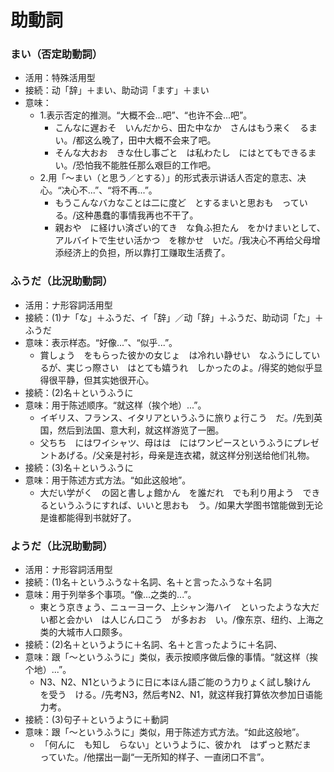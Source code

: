 # 助動詞

### まい（否定助動詞）

- 活用：特殊活用型
- 接続：动「辞」＋まい、助动词「ます」＋まい
- 意味：
  - 1.表示否定的推测。“大概不会...吧”、“也许不会...吧”。
    - こんなに遅おそ　いんだから、田た中なか　さんはもう来く　るまい。/都这么晚了，田中大概不会来了吧。
    - そんな大おお　きな仕し事ごと　は私わたし　にはとてもできるまい。/恐怕我不能胜任那么艰巨的工作吧。
  - 2.用「〜まい（と思う／とする）」的形式表示讲话人否定的意志、决心。“决心不...”、“将不再...”。
    - もうこんなバカなことは二に度ど　とするまいと思おも　っている。/这种愚蠢的事情我再也不干了。
    - 親おや　に経けい済ざい的てき　な負ふ担たん　をかけまいとして、アルバイトで生せい活かつ　を稼かせ　いだ。/我决心不再给父母增添经济上的负担，所以靠打工赚取生活费了。

### ふうだ（比況助動詞）

- 活用：ナ形容詞活用型
- 接続：(1)ナ「な」＋ふうだ、イ「辞」／动「辞」＋ふうだ、助动词「た」＋ふうだ
- 意味：表示样态。“好像...”、“似乎...”。
  - 賞しょう　をもらった彼かの女じょ　は冷れい静せい　なふうにしているが、実じっ際さい　はとても嬉うれ　しかったのよ。/得奖的她似乎显得很平静，但其实她很开心。
- 接続：(2)名＋というふうに
- 意味：用于陈述顺序。“就这样（挨个地）...”。
  - イギリス、フランス、イタリアというふうに旅りょ行こう　だ。/先到英国，然后到法国、意大利，就这样游览了一圈。
  - 父ちち　にはワイシャツ、母はは　にはワンピースというふうにプレゼントあげる。/父亲是衬衫，母亲是连衣裙，就这样分别送给他们礼物。
- 接続：(3)名＋というふうに
- 意味：用于陈述方式方法。“如此这般地”。
  - 大だい学がく　の図と書しょ館かん　を誰だれ　でも利り用よう　できるというふうにすれば、いいと思おも　う。/如果大学图书馆能做到无论是谁都能得到书就好了。

### ようだ（比況助動詞）

- 活用：ナ形容詞活用型
- 接続：(1)名＋というふうな＋名詞、名＋と言ったふうな＋名詞
- 意味：用于列举多个事项。“像...之类的...”。
  - 東とう京きょう、ニューヨーク、上シャン海ハイ　といったような大だい都と会かい　は人じん口こう　が多おお　い。/像东京、纽约、上海之类的大城市人口颇多。
- 接続：(2)名＋というように＋名詞、名＋と言ったように＋名詞、
- 意味：跟「〜というふうに」类似，表示按顺序做后像的事情。“就这样（挨个地）...”。
  -  N3、N2、N1というように日に本ほん語ご能のう力りょく試し験けん　を受う　ける。/先考N3，然后考N2、N1，就这样我打算依次参加日语能力考。
- 接続：(3)句子＋というように＋動詞
- 意味：跟「〜というふうに」类似，用于陈述方式方法。“如此这般地”。
  - 「何んに　も知し　らない」というように、彼かれ　はずっと黙だま　っていた。/他摆出一副“一无所知的样子、一直闭口不言”。
